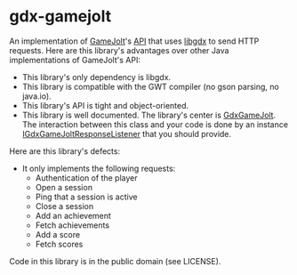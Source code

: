 # gdx-gamejolt

An implementation of [GameJolt](gamejolt.com)'s [API](http://gamejolt.com/api/doc/game) that uses [libgdx](https://github.com/libgdx/libgdx) to send HTTP requests. Here are this library's advantages over other Java implementations of GameJolt's API:

* This library's only dependency is libgdx.
* This library is compatible with the GWT compiler (no gson parsing, no java.io).
* This library's API is tight and object-oriented.
* This library is well documented. The library's center is [GdxGameJolt](https://github.com/smelc/gdx-gamejolt/blob/master/src/main/java/com/hgames/gdx/gamejolt/GdxGameJolt.java). The interaction between this class and your code is done by an instance [IGdxGameJoltResponseListener](https://github.com/smelc/gdx-gamejolt/blob/master/src/main/java/com/hgames/gdx/gamejolt/IGdxGameJoltResponseListener.java) that you should provide.

Here are this library's defects:

* It only implements the following requests:
    * Authentication of the player
    * Open a session
    * Ping that a session is active
    * Close a session
    * Add an achievement
    * Fetch achievements
    * Add a score
    * Fetch scores

Code in this library is in the public domain (see LICENSE).
